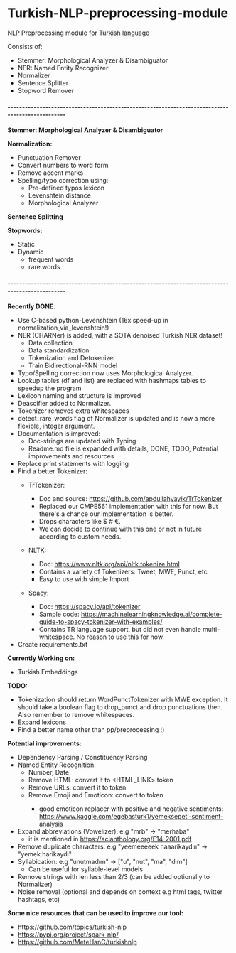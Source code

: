# Turkish-NLP-preprocessing-module
NLP Preprocessing module for Turkish language

Consists of:
- Stemmer: Morphological Analyzer & Disambiguator
- NER: Named Entity Recognizer
- Normalizer
- Sentence Splitter
- Stopword Remover

#### ------------------------------------------------------------------------------------------------

**Stemmer: Morphological Analyzer & Disambiguator**

**Normalization:**
- Punctuation Remover
- Convert numbers to word form
- Remove accent marks
- Spelling/typo correction using:
    - Pre-defined typos lexicon
    - Levenshtein distance
    - Morphological Analyzer
    
**Sentence Splitting**

**Stopwords:**
- Static
- Dynamic
    - frequent words
    - rare words


#### ------------------------------------------------------------------------------------------------

**Recently DONE**:
- Use C-based python-Levenshtein (16x speed-up in normalization_via_levenshtein!)
- NER (CHARNer) is added, with a SOTA denoised Turkish NER dataset!
    - Data collection
    - Data standardization
    - Tokenization and Detokenizer
    - Train Bidirectional-RNN model
- Typo/Spelling correction now uses Morphological Analyzer.
- Lookup tables (df and list) are replaced with hashmaps tables to speedup the program
- Lexicon naming and structure is improved
- Deascifier added to Normalizer.
- Tokenizer removes extra whitespaces
- detect_rare_words flag of Normalizer is updated and is now a more flexible, integer argument.
- Documentation is improved:
    - Doc-strings are updated with Typing
    - Readme.md file is expanded with details, DONE, TODO, Potential improvements and resources
- Replace print statements with logging
- Find a better Tokenizer:
    - TrTokenizer:
        - Doc and source: https://github.com/apdullahyayik/TrTokenizer
        - Replaced our CMPE561 implementation with this for now. But there's a chance our implementation is better.
        - Drops characters like $ # €.
        - We can decide to continue with this one or not in future according to custom needs.
        
    - NLTK:
        - Doc: https://www.nltk.org/api/nltk.tokenize.html
        - Contains a variety of Tokenizers: Tweet, MWE, Punct, etc
        - Easy to use with simple Import
        
    - Spacy:
        - Doc: https://spacy.io/api/tokenizer
        - Sample code: https://machinelearningknowledge.ai/complete-guide-to-spacy-tokenizer-with-examples/
        - Contains TR language support, but did not even handle multi-whitespace. No reason to use this for now.
- Create requirements.txt

**Currently Working on:**
- Turkish Embeddings

**TODO:**
- Tokenization should return WordPunctTokenizer with MWE exception. 
It should take a boolean flag to drop_punct and drop punctuations then. Also remember to remove whitespaces.
- Expand lexicons
- Find a better name other than pp/preprocessing :)

**Potential improvements:**
- Dependency Parsing / Constituency Parsing
- Named Entity Recognition:
    - Number, Date
    - Remove HTML: convert it to <HTML_LINK> token
    - Remove URLs: convert it to <URL> token
    - Remove Emoji and Emoticon: convert to <EMO> token
        - good emoticon replacer with positive and negative sentiments: https://www.kaggle.com/egebasturk1/yemeksepeti-sentiment-analysis
- Expand abbreviations (Vowelizer): e.g "mrb" -> "merhaba"
    - it is mentioned in https://aclanthology.org/E14-2001.pdf
- Remove duplicate characters: e.g "yeemeeeeek haaarikaydııı" -> "yemek harikaydı"
- Syllabication: e.g "unutmadım" -> ["u", "nut", "ma", "dım"]
    - Can be useful for syllable-level models
- Remove strings with len less than 2/3 (can be added optionally to Normalizer)
- Noise removal (optional and depends on context e.g html tags, twitter hashtags, etc)
    
    
**Some nice resources that can be used to improve our tool:**
- https://github.com/topics/turkish-nlp
- https://pypi.org/project/spark-nlp/
- https://github.com/MeteHanC/turkishnlp
